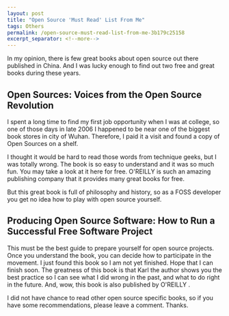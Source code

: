 ```yaml
---
layout: post
title: "Open Source 'Must Read' List From Me"
tags: Others
permalink: /open-source-must-read-list-from-me-3b179c25158
excerpt_separator: <!--more-->
---
```

In my opinion, there is few great books about open source out there published in China. And I was lucky enough to find out two free and great books during these years.
<!--more-->

## Open Sources: Voices from the Open Source Revolution

I spent a long time to find my first job opportunity when I was at college, so one of those days in late 2006 I happened to be near one of the biggest book stores in city of Wuhan. Therefore, I paid it a visit and found a copy of Open Sources on a shelf.

I thought it would be hard to read those words from technique geeks, but I was totally wrong. The book is so easy to understand and it was so much fun. You may take a look at it here for free. O'REILLY is such an amazing publishing company that it provides many great books for free.

But this great book is full of philosophy and history, so as a FOSS developer you get no idea how to play with open source yourself.

## Producing Open Source Software: How to Run a Successful Free Software Project

This must be the best guide to prepare yourself for open source projects. Once you understand the book, you can decide how to participate in the movement. I just found this book so I am not yet finished. Hope that I can finish soon. The greatness of this book is that Karl the author shows you the best practice so I can see what I did wrong in the past, and what to do right in the future. And, wow, this book is also published by O'REILLY .

I did not have chance to read other open source specific books, so if you have some recommendations, please leave a comment. Thanks.